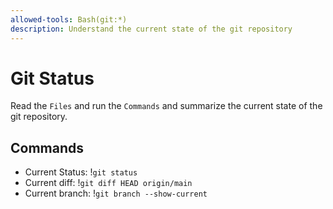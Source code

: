 ```yaml
---
allowed-tools: Bash(git:*)
description: Understand the current state of the git repository
---
```


# Git Status

Read the `Files` and run the `Commands` and summarize the current state of the git repository.

## Commands

- Current Status: !`git status`
- Current diff: !`git diff HEAD origin/main`
- Current branch: !`git branch --show-current`

